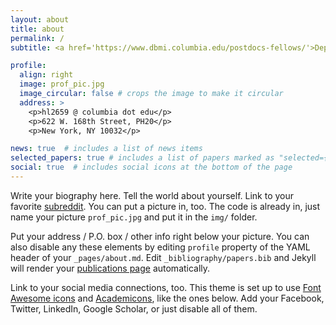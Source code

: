 ```yaml
---
layout: about
title: about
permalink: /
subtitle: <a href='https://www.dbmi.columbia.edu/postdocs-fellows/'>Department of Biomedical Informatics</a>. Columbia University.

profile:
  align: right
  image: prof_pic.jpg
  image_circular: false # crops the image to make it circular
  address: >
    <p>hl2659 @ columbia dot edu</p>
    <p>622 W. 168th Street, PH20</p>
    <p>New York, NY 10032</p>

news: true  # includes a list of news items
selected_papers: true # includes a list of papers marked as "selected={true}"
social: true  # includes social icons at the bottom of the page
---
```


Write your biography here. Tell the world about yourself. Link to your favorite [subreddit](http://reddit.com). You can put a picture in, too. The code is already in, just name your picture `prof_pic.jpg` and put it in the `img/` folder.

Put your address / P.O. box / other info right below your picture. You can also disable any these elements by editing `profile` property of the YAML header of your `_pages/about.md`. Edit `_bibliography/papers.bib` and Jekyll will render your [publications page](/al-folio/publications/) automatically.

Link to your social media connections, too. This theme is set up to use [Font Awesome icons](http://fortawesome.github.io/Font-Awesome/) and [Academicons](https://jpswalsh.github.io/academicons/), like the ones below. Add your Facebook, Twitter, LinkedIn, Google Scholar, or just disable all of them.
